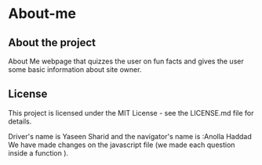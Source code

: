 # About-me

## About the project
About Me webpage that quizzes the user on fun facts and gives the user some basic information about site owner.

## License
This project is licensed under the MIT License - see the LICENSE.md file for details.

Driver's name is Yaseen Sharid and the navigator's name is :Anolla Haddad
We have made changes on the javascript file (we made each question inside a function ).
